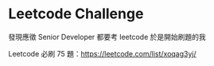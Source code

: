 # Leetcode Challenge

發現應徵 Senior Developer 都要考 leetcode 於是開始刷題的我

Leetcode 必刷 75 題：https://leetcode.com/list/xoqag3yj/
